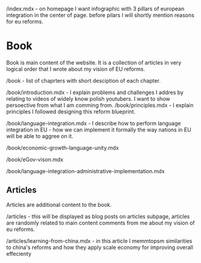 /index.mdx - on homepage I want infographic with 3 pillars of european integration in the center of page. before pilars I will shortly mention reasons for eu reforms. 

# Book

Book is main content of the website. It is a collection of articles in very logical order that I wrote about my vision of EU reforms.

/book - list of chaprters with short desciption of each chapter.

/book/introduction.mdx - I explain problems and challenges I addres by relating to videos of widely know polish youtubers. I want to show persoective from what I am comming from.
/book/principles.mdx - I explain principles I followed designing this reform blueprint.

/book/language-integration.mdx - I describe how to perform language integration in EU - how we can implement it formally the way nations in EU will be able to aggree on it.

/book/economic-growth-language-unity.mdx

/book/eGov-vison.mdx 

/book/language-integration-administrative-implementation.mdx

<!-- /book/principles.mdx - I explain principles I followed designing this reform blueprint. -->

<!-- /book/principles/economic-growth.mdx -  -->

<!-- /book/principles/administrative-implementation.mdx - I explain principles I followed designing this reform blueprint. -->

## Articles

Articles are additional content to the book.

/articles - this will be displayed as blog posts on articles subpage, articles are randomly related to main content comments from me about my vision of eu reforms.

/articles/learning-from-china.mdx - in this article I memmtopsm similarities to china's reforms and how they apply scale economy for improving overall effecienty


